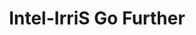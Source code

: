 ---
id: intel-irris_further
title: 7. Intel-IrriS Go Further
description: In this unit, we will give leads to follow to go beyond the achievments of Intel-IrriS.
difficulty: intermediary
delay_start: 0w
duration: 1w
---
